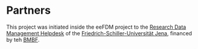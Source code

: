 # Partners

This project was initiated inside the eeFDM project to the [Research Data Management Helpdesk](http://www.researchdata.uni-jena.de) of the [Friedrich-Schiller-Universität Jena](https://www.uni-jena.de), financed by teh [BMBF]( https://www.bmbf.de).